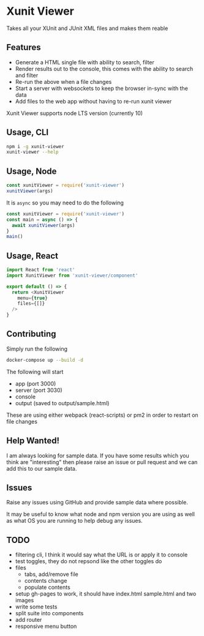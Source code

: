 # Xunit Viewer

Takes all your XUnit and JUnit XML files and makes them reable

## Features

* Generate a HTML single file with ability to search, filter
* Render results out to the console, this comes with the ability to search and filter
* Re-run the above when a file changes
* Start a server with websockets to keep the browser in-sync with the data
* Add files to the web app without having to re-run xunit viewer

Xunit Viewer supports node LTS version (currently 10)

## Usage, CLI

```sh
npm i -g xunit-viewer
xunit-viewer --help
```

## Usage, Node

```js
const xunitViewer = require('xunit-viewer')
xunitViewer(args)
```

It is `async` so you may need to do the following

```js
const xunitViewer = require('xunit-viewer')
const main = async () => {
  await xunitViewer(args)
}
main()
```

## Usage, React

```js
import React from 'react'
import XunitViewer from 'xunit-viewer/component'

export default () => {
  return <XunitViewer
    menu={true}
    files={[]}
  />
}
```

## Contributing

Simply run the following

```sh
docker-compose up --build -d
```

The following will start
* app (port 3000)
* server (port 3030)
* console
* output (saved to output/sample.html)

These are using either webpack (react-scripts) or pm2 in order to restart on file changes

## Help Wanted!

I am always looking for sample data. If you have some results which you think are "interesting" then please raise an issue or pull request and we can add this to our sample data.

## Issues

Raise any issues using GitHub and provide sample data where possible.

It may be useful to know what node and npm version you are using as well as what OS you are running to help debug any issues.

## TODO

* filtering cli, I think it would say what the URL is or apply it to console
* test toggles, they do not repsond like the other toggles do
* files
  * tabs, add/remove file
  * contents change
  * populate contents
* setup gh-pages to work, it should have index.html sample.html and two images
* write some tests
* split suite into components
* add router
* responsive menu button